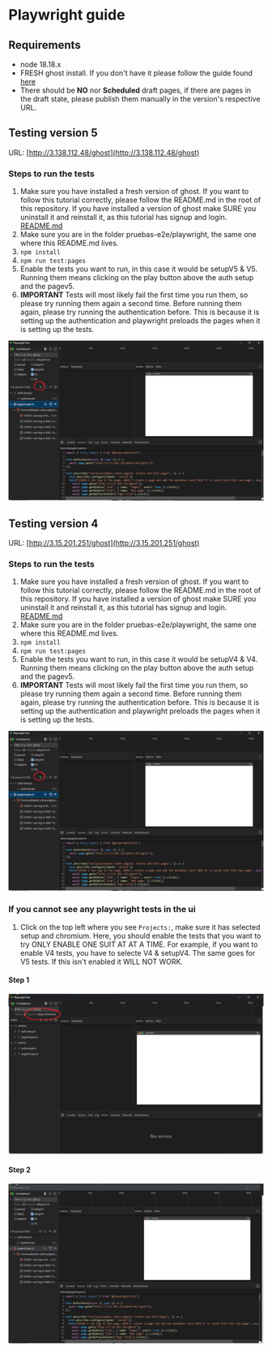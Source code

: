 # Playwright guide

## Requirements

- node 18.18.x
- FRESH ghost install. If you don't have it please follow the guide found [here](../../README.md)
- There should be **NO** nor **Scheduled** draft pages, if there are pages in the draft state, please publish them manually in the version's respective URL.

## Testing version 5 

URL: [http://3.138.112.48/ghost](http://3.138.112.48/ghost)

### Steps to run the tests

1. Make sure you have installed a fresh version of ghost. If you want to follow this tutorial correctly, please follow the README.md in the root of this repository. If you have installed a version of ghost make SURE you uninstall it and reinstall it, as this tutorial has signup and login. [README.md](../../README.md)
2. Make sure you are in the folder pruebas-e2e/playwright, the same one where this README.md lives.
3. `npm install`
4. `npm run test:pages`
5. Enable the tests you want to run, in this case it would be setupV5 & V5. Running them means clicking on the play button above the auth setup and the pagev5.
6. **IMPORTANT** Tests will most likely fail the first time you run them, so please try running them again a second time. Before running them again, please try running the authentication before. This is because it is setting up the authentication and playwright preloads the pages when it is setting up the tests.  

![step0](./images/step%200%20playwright.png)

## Testing version 4

URL: [http://3.15.201.251/ghost](http://3.15.201.251/ghost)

### Steps to run the tests

1. Make sure you have installed a fresh version of ghost. If you want to follow this tutorial correctly, please follow the README.md in the root of this repository. If you have installed a version of ghost make SURE you uninstall it and reinstall it, as this tutorial has signup and login. [README.md](../../README.md)
2. Make sure you are in the folder pruebas-e2e/playwright, the same one where this README.md lives.
3. `npm install`
4. `npm run test:pages`
5. Enable the tests you want to run, in this case it would be setupV4 & V4. Running them means clicking on the play button above the auth setup and the pagev5.
6. **IMPORTANT** Tests will most likely fail the first time you run them, so please try running them again a second time. Before running them again, please try running the authentication before. This is because it is setting up the authentication and playwright preloads the pages when it is setting up the tests.  

![step0](./images/step%200%20playwright.png)

### If you cannot see any playwright tests in the ui
1. Click on the top left where you see `Projects:`, make sure it has selected setup and chromium. Here, you should enable the tests that you want to try ONLY ENABLE ONE SUIT AT AT A TIME. For example, if you want to enable V4 tests, you have to selecte V4 & setupV4. The same goes for V5 tests. If this isn't enabled it WILL NOT WORK.
#### Step 1
![image1](./images/step%201%20playwright.png)
#### Step 2
![image2](./images/step%202%20playwright.png)